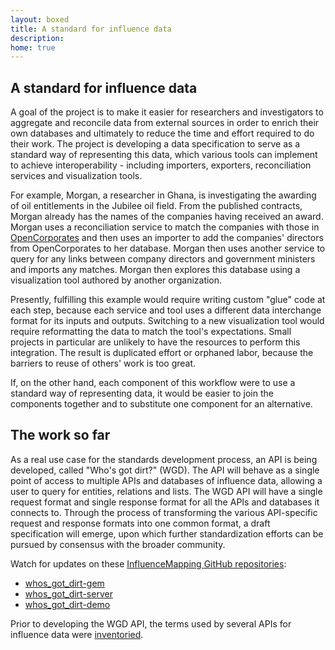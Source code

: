```yaml
---
layout: boxed
title: A standard for influence data
description: 
home: true
---
```


## A standard for influence data

A goal of the project is to make it easier for researchers and investigators to aggregate and reconcile data from external sources in order to enrich their own databases and ultimately to reduce the time and effort required to do their work. The project is developing a data specification to serve as a standard way of representing this data, which various tools can implement to achieve interoperability - including importers, exporters, reconciliation services and visualization tools.

For example, Morgan, a researcher in Ghana, is investigating the awarding of oil entitlements in the Jubilee oil field. From the published contracts, Morgan already has the names of the companies having received an award. Morgan uses a reconciliation service to match the companies with those in [OpenCorporates](http://www.opencorporates.com/) and then uses an importer to add the companies' directors from OpenCorporates to her database. Morgan then uses another service to query for any links between company directors and government ministers and imports any matches. Morgan then explores this database using a visualization tool authored by another organization.

Presently, fulfilling this example would require writing custom "glue" code at each step, because each service and tool uses a different data interchange format for its inputs and outputs. Switching to a new visualization tool would require reformatting the data to match the tool's expectations. Small projects in particular are unlikely to have the resources to perform this integration. The result is duplicated effort or orphaned labor, because the barriers to reuse of others' work is too great.

If, on the other hand, each component of this workflow were to use a standard way of representing data, it would be easier to join the components together and to substitute one component for an alternative.

## The work so far

As a real use case for the standards development process, an API is being developed, called "Who's got dirt?" (WGD). The API will behave as a single point of access to multiple APIs and databases of influence data, allowing a user to query for entities, relations and lists. The WGD API will have a single request format and single response format for all the APIs and databases it connects to. Through the process of transforming the various API-specific request and response formats into one common format, a draft specification will emerge, upon which further standardization efforts can be pursued by consensus with the broader community.

Watch for updates on these [InfluenceMapping GitHub repositories](https://github.com/influencemapping):

* [whos_got_dirt-gem](https://github.com/influencemapping/whos_got_dirt-gem)
* [whos_got_dirt-server](https://github.com/influencemapping/whos_got_dirt-server/)
* [whos_got_dirt-demo](https://github.com/influencemapping/whos_got_dirt-demo/)

Prior to developing the WGD API, the terms used by several APIs for influence data were [inventoried](https://drive.google.com/open?id=1on99aF9QVWOwqZDtla9RLX5Wza6MHxbb4apZwbtHK-w).
